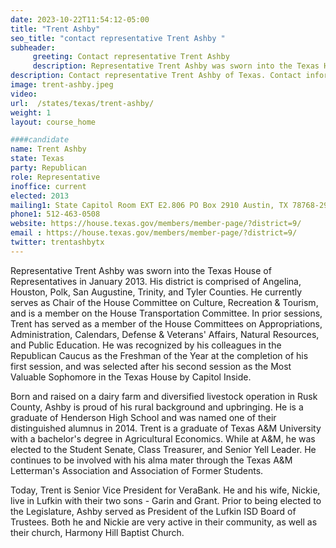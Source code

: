 ```yaml
---
date: 2023-10-22T11:54:12-05:00
title: "Trent Ashby"
seo_title: "contact representative Trent Ashby "
subheader:
     greeting: Contact representative Trent Ashby
     description: Representative Trent Ashby was sworn into the Texas House of Representatives in January 2013. His district is comprised of Angelina, Houston, Polk, San Augustine, Trinity, and Tyler Counties. He currently serves as Chair of the House Committee on Culture, Recreation & Tourism, and is a member on the House Transportation Committee.
description: Contact representative Trent Ashby of Texas. Contact information for Trent Ashby includes email address, phone number, and mailing address.
image: trent-ashby.jpeg
video:
url:  /states/texas/trent-ashby/
weight: 1
layout: course_home

####candidate
name: Trent Ashby
state: Texas
party: Republican
role: Representative
inoffice: current
elected: 2013
mailing1: State Capitol Room EXT E2.806 PO Box 2910 Austin, TX 78768-2910
phone1: 512-463-0508
website: https://house.texas.gov/members/member-page/?district=9/
email : https://house.texas.gov/members/member-page/?district=9/
twitter: trentashbytx
---
```


Representative Trent Ashby was sworn into the Texas House of Representatives in January 2013. His district is comprised of Angelina, Houston, Polk, San Augustine, Trinity, and Tyler Counties. He currently serves as Chair of the House Committee on Culture, Recreation & Tourism, and is a member on the House Transportation Committee. In prior sessions, Trent has served as a member of the House Committees on Appropriations, Administration, Calendars, Defense & Veterans' Affairs, Natural Resources, and Public Education. He was recognized by his colleagues in the Republican Caucus as the Freshman of the Year at the completion of his first session, and was selected after his second session as the Most Valuable Sophomore in the Texas House by Capitol Inside.

Born and raised on a dairy farm and diversified livestock operation in Rusk County, Ashby is proud of his rural background and upbringing. He is a graduate of Henderson High School and was named one of their distinguished alumnus in 2014. Trent is a graduate of Texas A&M University with a bachelor's degree in Agricultural Economics. While at A&M, he was elected to the Student Senate, Class Treasurer, and Senior Yell Leader. He continues to be involved with his alma mater through the Texas A&M Letterman's Association and Association of Former Students.

Today, Trent is Senior Vice President for VeraBank. He and his wife, Nickie, live in Lufkin with their two sons - Garin and Grant. Prior to being elected to the Legislature, Ashby served as President of the Lufkin ISD Board of Trustees. Both he and Nickie are very active in their community, as well as their church, Harmony Hill Baptist Church.

